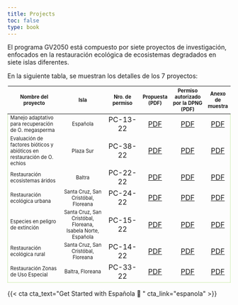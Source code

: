 ```yaml
---
title: Projects
toc: false
type: book
---
```


El programa GV2050 está compuesto por siete proyectos de investigación, enfocados en la restauración ecológica de ecosistemas degradados en siete islas diferentes.

En la siguiente tabla, se muestran los detalles de los 7 proyectos:

<table style='width: 100%; margin-top: 0rem; overflow: hidden;'>
<tr>
<th style='width: 24%; text-align: center; vertical-align: middle; font-size: 0.7rem;'>Nombre del proyecto</th>
<th style='width: 20%; text-align: center; vertical-align: middle; font-size: 0.7rem;'>Isla</th>
<th style="width: 16%; text-align: center; vertical-align: middle; font-size: 0.7rem;">Nro. de permiso</th>
<th style="width: 10%; text-align: center; vertical-align: middle; font-size: 0.7rem;">Propuesta (PDF)</th>
<th style="width: 16%; text-align: center; vertical-align: middle; font-size: 0.7rem;">Permiso autorizado por la DPNG (PDF)</th>
<th style="width: 10%; text-align: center; vertical-align: middle; font-size: 0.7rem;">Anexo de muestra</th>
</tr>
<tbody style="border: 1px solid rgba(100, 200, 0, 0.3);">
<tr>
  <td style="font-size: 0.7rem; vertical-align: middle;">Manejo adaptativo para recuperación de O. megasperma</td>
  <td style="font-size: 0.7rem; text-align: center; vertical-align: middle;">Española</td>
  <td style="text-align: center; vertical-align: middle;">PC-13-22</td>
  <td style="text-align: center; vertical-align: middle;"><a href="/projects/1.pdf">PDF</a></td>
  <td style="text-align: center; vertical-align: middle;"><a href="/projects/pc-13-22.pdf">PDF</a></td>
  <td style="text-align: center; vertical-align: middle;"><a href="/projects/anexo_1_esp.pdf">PDF</a></td>
</tr>
<tr>
  <td style="font-size: 0.7rem; vertical-align: middle;">Evaluación de factores bióticos y abióticos en restauración 
de O. echios</td>
  <td style="font-size: 0.7rem; text-align: center; vertical-align: middle;">Plaza Sur</td>
  <td style="text-align: center; vertical-align: middle;">PC-38-22</td>
  <td style="text-align: center; vertical-align: middle;"><a href="/projects/2.pdf">PDF</a></td>
  <td style="text-align: center; vertical-align: middle;"><a href="/projects/pc-38-22.pdf">PDF</a></td>
  <td style="text-align: center; vertical-align: middle;"><a href="/projects/anexo_plaza_sur.pdf">PDF</a></td>
</tr>
<tr>
  <td style="font-size: 0.7rem; vertical-align: middle;">Restauración ecosistemas áridos</td>
  <td style="font-size: 0.7rem; text-align: center; vertical-align: middle;">Baltra</td>
  <td style="text-align: center; vertical-align: middle;">PC-22-22</td>
  <td style="text-align: center; vertical-align: middle;"><a href="/projects/3.pdf">PDF</a></td>
  <td style="text-align: center; vertical-align: middle;"><a href="/projects/pc-22-22.pdf">PDF</a></td>
  <td style="text-align: center; vertical-align: middle;"><a href="/projects/anexo_baltra.pdf">PDF</a></td>
</tr>
<tr>
  <td style="font-size: 0.7rem; vertical-align: middle;">Restauración ecológica urbana</td>
  <td style="font-size: 0.7rem; text-align: center; vertical-align: middle;">Santa Cruz, San Cristóbal, Floreana</td>
  <td style="text-align: center; vertical-align: middle;">PC-24-22</td>
  <td style="text-align: center; vertical-align: middle;"><a href="/projects/4.pdf">PDF</a></td>
  <td style="text-align: center; vertical-align: middle;"><a href="/projects/pc-24-22.pdf">PDF</a></td>
  <td style="text-align: center; vertical-align: middle;"><a href="/projects/anexo_urbana.pdf">PDF</a></td>
</tr>
<tr>
  <td style="font-size: 0.7rem; vertical-align: middle;">Especies en peligro de extinción</td>
  <td style="font-size: 0.7rem; text-align: center; vertical-align: middle;">Santa Cruz, San Cristóbal, Floreana, Isabela Norte, Española</td>
  <td style="text-align: center; vertical-align: middle;">PC-15-22</td>
  <td style="text-align: center; vertical-align: middle;"><a href="/projects/5.pdf">PDF</a></td>
  <td style="text-align: center; vertical-align: middle;"><a href="/projects/pc-15-22.pdf">PDF</a></td>
  <td style="text-align: center; vertical-align: middle;"><a href="/projects/anexo_especies_ame.pdf">PDF</a></td>
</tr>
<tr>
  <td style="font-size: 0.7rem; vertical-align: middle;">Restauración ecológica rural</td>
  <td style="font-size: 0.7rem; text-align: center; vertical-align: middle;">Santa Cruz, San Cristóbal, Floreana</td>
  <td style="text-align: center; vertical-align: middle;">PC-14-22</td>
  <td style="text-align: center; vertical-align: middle;"><a href="/projects/6.pdf">PDF</a></td>
  <td style="text-align: center; vertical-align: middle;"><a href="/projects/pc-14-22.pdf">PDF</a></td>
  <td style="text-align: center; vertical-align: middle;"><a href="/projects/anexo_rural.pdf">PDF</a></td>
</tr>
<tr>
  <td style="font-size: 0.7rem; vertical-align: middle;">Restauración Zonas de Uso Especial</td>
  <td style="font-size: 0.7rem; text-align: center; vertical-align: middle;">Baltra, Floreana</td>
  <td style="text-align: center; vertical-align: middle;">PC-33-22</td>
  <td style="text-align: center; vertical-align: middle;"><a href="/projects/7.pdf">PDF</a></td>
  <td style="text-align: center; vertical-align: middle;"><a href="/projects/pc-33-22.pdf">PDF</a></td>
  <td style="text-align: center; vertical-align: middle;"><a href="/projects/anexo_zue.pdf">PDF</a></td>
</tr>
</tbody>
</table>


{{< cta cta_text="Get Started with Española 🌵 " cta_link="espanola" >}}